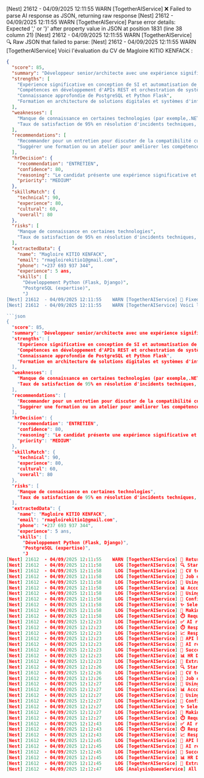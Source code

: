 [Nest] 21612  - 04/09/2025 12:11:55    WARN [TogetherAIService] ❌ Failed to parse AI response as JSON, returning raw response
[Nest] 21612  - 04/09/2025 12:11:55    WARN [TogetherAIService] Parse error details: Expected ',' or '}' after property value in JSON at position 1831 (line 38 column 21)
[Nest] 21612  - 04/09/2025 12:11:55    WARN [TogetherAIService] 🔍 Raw JSON that failed to parse:
[Nest] 21612  - 04/09/2025 12:11:55    WARN [TogetherAIService] Voici l'évaluation du CV de Magloire KITIO KENFACK :

```json
{
  "score": 85,
  "summary": "Développeur senior/architecte avec une expérience significative en conception de SI, automatisation de processus et développement d'APIs REST. Spécialisé en orchestration de systèmes complexes, optimisation PostgreSQL et Python Flask.",
  "strengths": [
    "Expérience significative en conception de SI et automatisation de processus",
    "Compétences en développement d'APIs REST et orchestration de systèmes complexes",
    "Connaissance approfondie de PostgreSQL et Python Flask",
    "Formation en architecture de solutions digitales et systèmes d'information"
  ],
  "weaknesses": [
    "Manque de connaissance en certaines technologies (par exemple,.NET, PHP)",
    "Taux de satisfaction de 95% en résolution d'incidents techniques, mais pas de détails sur les types d'incidents"
  ],
  "recommendations": [
    "Recommander pour un entretien pour discuter de la compatibilité culturelle et des soft skills",
    "Suggérer une formation ou un atelier pour améliorer les compétences en.NET et PHP"
  ],
  "hrDecision": {
    "recommendation": "ENTRETIEN",
    "confidence": 80,
    "reasoning": "Le candidat présente une expérience significative et des compétences pertinentes pour le poste, mais il faudrait discuter de la compatibilité culturelle et des soft skills pour confirmer son adaptation à l'équipe.",
    "priority": "MEDIUM"
  },
  "skillsMatch": {
    "technical": 90,
    "experience": 80,
    "cultural": 60,
    "overall": 80
  },
  "risks": [
    "Manque de connaissance en certaines technologies",
    "Taux de satisfaction de 95% en résolution d'incidents techniques, mais pas de détails sur les types d'incidents"
  ],
  "extractedData": {
    "name": "Magloire KITIO KENFACK",
    "email": "rmagloirekitio1@gmail.com",
    "phone": "+237 693 937 344",
    "experience": 5 ans,
    "skills": [
      "Développement Python (Flask, Django)",
      "PostgreSQL (expertise)",
      "J
[Nest] 21612  - 04/09/2025 12:11:55    WARN [TogetherAIService] 🔧 Fixed JSON attempt:
[Nest] 21612  - 04/09/2025 12:11:55    WARN [TogetherAIService] Voici l'évaluation du CV de Magloire KITIO KENFACK :

```json
{
  "score": 85,
  "summary": "Développeur senior/architecte avec une expérience significative en conception de SI, automatisation de processus et développement d'APIs REST. Spécialisé en orchestration de systèmes complexes, optimisation PostgreSQL et Python Flask.",
  "strengths": [
    "Expérience significative en conception de SI et automatisation de processus",
    "Compétences en développement d'APIs REST et orchestration de systèmes complexes",
    "Connaissance approfondie de PostgreSQL et Python Flask",
    "Formation en architecture de solutions digitales et systèmes d'information"
  ],
  "weaknesses": [
    "Manque de connaissance en certaines technologies (par exemple,.NET, PHP)",
    "Taux de satisfaction de 95% en résolution d'incidents techniques, mais pas de détails sur les types d'incidents"
  ],
  "recommendations": [
    "Recommander pour un entretien pour discuter de la compatibilité culturelle et des soft skills",
    "Suggérer une formation ou un atelier pour améliorer les compétences en.NET et PHP"
  ],
  "hrDecision": {
    "recommendation": "ENTRETIEN",
    "confidence": 80,
    "reasoning": "Le candidat présente une expérience significative et des compétences pertinentes pour le poste, mais il faudrait discuter de la compatibilité culturelle et des soft skills pour confirmer son adaptation à l'équipe.",
    "priority": "MEDIUM"
  },
  "skillsMatch": {
    "technical": 90,
    "experience": 80,
    "cultural": 60,
    "overall": 80
  },
  "risks": [
    "Manque de connaissance en certaines technologies",
    "Taux de satisfaction de 95% en résolution d'incidents techniques, mais pas de détails sur les types d'incidents"
  ],
  "extractedData": {
    "name": "Magloire KITIO KENFACK",
    "email": "rmagloirekitio1@gmail.com",
    "phone": "+237 693 937 344",
    "experience": 5 ans,
    "skills": [
      "Développement Python (Flask, Django)",
      "PostgreSQL (expertise)",
      "J
[Nest] 21612  - 04/09/2025 12:11:55    WARN [TogetherAIService] 🔄 Returning fallback result with score: 25
[Nest] 21612  - 04/09/2025 12:11:58     LOG [TogetherAIService] 🔍 Starting CV analysis for company: d7ea7dce-7183-4975-a2ba-23ecce600eac
[Nest] 21612  - 04/09/2025 12:11:58     LOG [TogetherAIService] 📄 CV text length: 1614 characters
[Nest] 21612  - 04/09/2025 12:11:58     LOG [TogetherAIService] 💼 Job description length: 63 characters
[Nest] 21612  - 04/09/2025 12:11:58     LOG [TogetherAIService] 🔑 Using API key: sk-or-v1...
[Nest] 21612  - 04/09/2025 12:11:58     LOG [TogetherAIService] 📊 Account usage: 0/1000 requests
[Nest] 21612  - 04/09/2025 12:11:58     LOG [TogetherAIService] 🎯 Using configured models for key sk-or-v1...: meta-llama/llama-3.2-11b-vision-instruct, anthropic/claude-3-haiku
[Nest] 21612  - 04/09/2025 12:11:58     LOG [TogetherAIService] 🤖 Configured models: meta-llama/llama-3.2-11b-vision-instruct, anthropic/claude-3-haiku
[Nest] 21612  - 04/09/2025 12:11:58     LOG [TogetherAIService] ✨ Selected primary model: meta-llama/llama-3.2-11b-vision-instruct
[Nest] 21612  - 04/09/2025 12:11:58     LOG [TogetherAIService] 🤖 Making AI request with model: meta-llama/llama-3.2-11b-vision-instruct
[Nest] 21612  - 04/09/2025 12:11:58     LOG [TogetherAIService] ⏱️ Request started at: 2025-09-04T11:11:58.797Z
[Nest] 21612  - 04/09/2025 12:12:23     LOG [TogetherAIService] ✅ AI request completed successfully
[Nest] 21612  - 04/09/2025 12:12:23     LOG [TogetherAIService] ⏱️ Response received at: 2025-09-04T11:12:23.041Z
[Nest] 21612  - 04/09/2025 12:12:23     LOG [TogetherAIService] 📈 Response status: 200 OK
[Nest] 21612  - 04/09/2025 12:12:23     LOG [TogetherAIService] 💾 API key usage updated in database
[Nest] 21612  - 04/09/2025 12:12:23     LOG [TogetherAIService] 📝 AI response length: 2211 characters
[Nest] 21612  - 04/09/2025 12:12:23     LOG [TogetherAIService] 🎯 Successfully parsed AI response - Score: 70
[Nest] 21612  - 04/09/2025 12:12:23     LOG [TogetherAIService] 📊 HR Decision: ENTRETIEN (Confidence: 60%)
[Nest] 21612  - 04/09/2025 12:12:23     LOG [TogetherAIService] 👤 Extracted candidate: Nemzou Nyamsi Philippe (pnemzou@gmail.com)
[Nest] 21612  - 04/09/2025 12:12:26     LOG [TogetherAIService] 🔍 Starting CV analysis for company: d7ea7dce-7183-4975-a2ba-23ecce600eac
[Nest] 21612  - 04/09/2025 12:12:26     LOG [TogetherAIService] 📄 CV text length: 4239 characters
[Nest] 21612  - 04/09/2025 12:12:26     LOG [TogetherAIService] 💼 Job description length: 63 characters
[Nest] 21612  - 04/09/2025 12:12:27     LOG [TogetherAIService] 🔑 Using API key: sk-or-v1...
[Nest] 21612  - 04/09/2025 12:12:27     LOG [TogetherAIService] 📊 Account usage: 0/1000 requests
[Nest] 21612  - 04/09/2025 12:12:27     LOG [TogetherAIService] 🎯 Using configured models for key sk-or-v1...: meta-llama/llama-3.2-11b-vision-instruct, anthropic/claude-3-haiku
[Nest] 21612  - 04/09/2025 12:12:27     LOG [TogetherAIService] 🤖 Configured models: meta-llama/llama-3.2-11b-vision-instruct, anthropic/claude-3-haiku
[Nest] 21612  - 04/09/2025 12:12:27     LOG [TogetherAIService] ✨ Selected primary model: meta-llama/llama-3.2-11b-vision-instruct
[Nest] 21612  - 04/09/2025 12:12:27     LOG [TogetherAIService] 🤖 Making AI request with model: meta-llama/llama-3.2-11b-vision-instruct
[Nest] 21612  - 04/09/2025 12:12:27     LOG [TogetherAIService] ⏱️ Request started at: 2025-09-04T11:12:27.799Z
[Nest] 21612  - 04/09/2025 12:12:43     LOG [TogetherAIService] ✅ AI request completed successfully
[Nest] 21612  - 04/09/2025 12:12:43     LOG [TogetherAIService] ⏱️ Response received at: 2025-09-04T11:12:43.945Z
[Nest] 21612  - 04/09/2025 12:12:43     LOG [TogetherAIService] 📈 Response status: 200 OK
[Nest] 21612  - 04/09/2025 12:12:45     LOG [TogetherAIService] 💾 API key usage updated in database
[Nest] 21612  - 04/09/2025 12:12:45     LOG [TogetherAIService] 📝 AI response length: 2882 characters
[Nest] 21612  - 04/09/2025 12:12:45     LOG [TogetherAIService] 🎯 Successfully parsed AI response - Score: 70
[Nest] 21612  - 04/09/2025 12:12:45     LOG [TogetherAIService] 📊 HR Decision: ENTRETIEN (Confidence: 80%)
[Nest] 21612  - 04/09/2025 12:12:45     LOG [TogetherAIService] 👤 Extracted candidate: Charles-Eric Heuna (charlesricheuna@gmail.com)
[Nest] 21612  - 04/09/2025 12:12:47     LOG [AnalysisQueueService] All workers completed for project 8ca75e45-143f-43ad-96ba-b98ef1ec352e